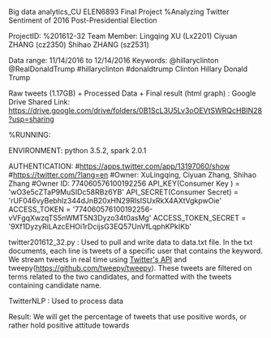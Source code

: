 Big data analytics_CU ELEN6893
Final Project
%Analyzing Twitter Sentiment of 2016 Post-Presidential Election

ProjectID: 
			%201612-32
Team Member:
			Lingqing XU        (Lx2201)
			Ciyuan ZHANG   (cz2350)
			Shihao ZHANG   (sz2531)

Data range: 
			11/14/2016 to 12/14/2016
Keywords: 
		@hillaryclinton 
		@RealDonaldTrump
		#hillaryclinton 
		#donaldtrump 
		Clinton 
		Hillary 
		Donald 
		Trump

Raw tweets (1.17GB) + Processed Data + Final result (html graph) :
Google Drive Shared Link:
https://drive.google.com/drive/folders/0B1ScL3U5Lv3oOEVtSWRQcHBIN28?usp=sharing
                
%RUNNING:

ENVIRONMENT: 
		python 3.5.2, spark 2.0.1

AUTHENTICATION:
#https://apps.twitter.com/app/13197060/show
#https://twitter.com/?lang=en
#Owner: XuLingqing, Ciyuan Zhang, Shihao Zhang
#Owner ID: 774060576100192256
API_KEY(Consumer Key ) = 'wO3e5cZTaP9MuSIDc58RBz6YB'
API_SECRET(Consumer Secret) = 'rUF046vyBebhlz344dJnB20xHN29RlsISUxRkX4AXtVgkpwOie'
ACCESS_TOKEN = '774060576100192256-vVFgqXwzqTS5nWMT5N3Dyzo34t0asMg'
ACCESS_TOKEN_SECRET = '9Xf1DyzyRiLAzcEHOi1rDcijsG3EQ57UnVfLqphKPkIKb'

twitter201612_32.py : Used to pull and write data to data.txt file. In the txt documents, each line is tweets of a specific user that contains the keyword. We stream tweets in real time using [Twitter's API](https://dev.twitter.com/streaming/public) and tweepy(https://github.com/tweepy/tweepy). These tweets are filtered on terms related to the two candidates, and formatted with the tweets containing candidate name. 

TwitterNLP : Used to process data

Result: 
We will get the percentage of tweets that use positive words, or rather hold positive attitude towards


 
